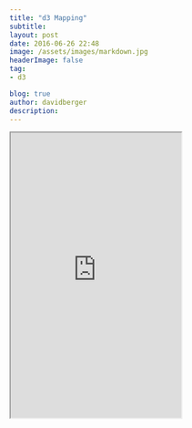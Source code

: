 ```yaml
---
title: "d3 Mapping"
subtitle:
layout: post
date: 2016-06-26 22:48
image: /assets/images/markdown.jpg
headerImage: false
tag:
- d3

blog: true
author: davidberger
description:    
---
```


<iframe sandbox="allow-popups allow-scripts allow-forms allow-same-origin" src="http://bl.ocks.org/dberger1989/raw/9196827dee69b39b669fb7e1904b812d/" marginwidth="0" marginheight="0" style="height:500px;width=560px">
</iframe>
